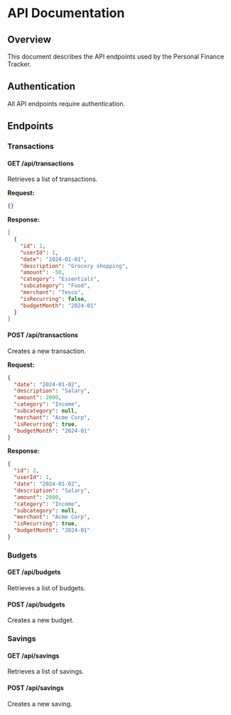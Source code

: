 # API Documentation

## Overview

This document describes the API endpoints used by the Personal Finance Tracker.

## Authentication

All API endpoints require authentication.

## Endpoints

### Transactions

#### GET /api/transactions

Retrieves a list of transactions.

**Request:**

```json
{}
```

**Response:**

```json
[
  {
    "id": 1,
    "userId": 1,
    "date": "2024-01-01",
    "description": "Grocery shopping",
    "amount": -50,
    "category": "Essentials",
    "subcategory": "Food",
    "merchant": "Tesco",
    "isRecurring": false,
    "budgetMonth": "2024-01"
  }
]
```

#### POST /api/transactions

Creates a new transaction.

**Request:**

```json
{
  "date": "2024-01-02",
  "description": "Salary",
  "amount": 2000,
  "category": "Income",
  "subcategory": null,
  "merchant": "Acme Corp",
  "isRecurring": true,
  "budgetMonth": "2024-01"
}
```

**Response:**

```json
{
  "id": 2,
  "userId": 1,
  "date": "2024-01-02",
  "description": "Salary",
  "amount": 2000,
  "category": "Income",
  "subcategory": null,
  "merchant": "Acme Corp",
  "isRecurring": true,
  "budgetMonth": "2024-01"
}
```

### Budgets

#### GET /api/budgets

Retrieves a list of budgets.

#### POST /api/budgets

Creates a new budget.

### Savings

#### GET /api/savings

Retrieves a list of savings.

#### POST /api/savings

Creates a new saving.
